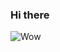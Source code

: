 ### Hi there 


![Wow](https://github-readme-stats.vercel.app/api?username=Meteey&show_icons=true&theme=radical)
